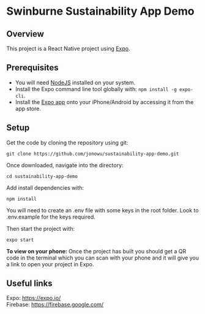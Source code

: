 # Swinburne Sustainability App Demo

## Overview

This project is a React Native project using [Expo](https://expo.io/).

## Prerequisites

- You will need [NodeJS](https://nodejs.org/) installed on your system.
- Install the Expo command line tool globally with: `npm install -g expo-cli`.
- Install the [Expo app](https://expo.io/) onto your iPhone/Android by accessing it from the app store.

## Setup

Get the code by cloning the repository using git:

```
git clone https://github.com/jonowu/sustainability-app-demo.git
```

Once downloaded, navigate into the directory:

```
cd sustainability-app-demo
```

Add install dependencies with:

```
npm install
```

You will need to create an .env file with some keys in the root folder. Look to .env.example for the keys required.

Then start the project with:

```
expo start
```

**To view on your phone:** Once the project has built you should get a QR code in the terminal which you can scan with your phone and it will give you a link to open your project in Expo.

## Useful links

Expo: https://expo.io/  
Firebase: https://firebase.google.com/

